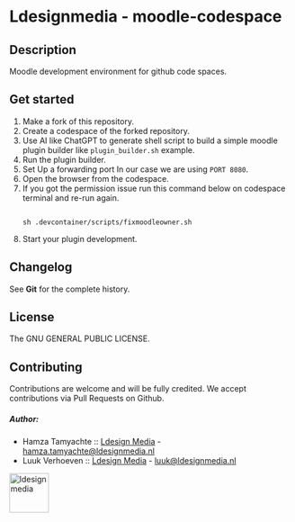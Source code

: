 # Ldesignmedia - moodle-codespace

Description
---------------

Moodle development environment for github code spaces.

Get started
---------------

1. Make a fork of this repository.
2. Create a codespace of the forked repository.
3. Use AI like ChatGPT to generate shell script to build a simple moodle plugin builder like `plugin_builder.sh` example.
4. Run the plugin builder.
5. Set Up a forwarding port In our case we are using `PORT 8080`.
6. Open the browser from the codespace.
7. If you got the permission issue run this command below on codespace terminal and re-run again.
    ```shell

    sh .devcontainer/scripts/fixmoodleowner.sh

    ```
8. Start your plugin development.


Changelog
---------------
See **Git** for the complete history.

## License

The GNU GENERAL PUBLIC LICENSE.

## Contributing

Contributions are welcome and will be fully credited. We accept contributions via Pull Requests on Github.

##### Author:

* Hamza Tamyachte :: [Ldesign Media](https://ldesignmedia.nl/) -  [hamza.tamyachte@ldesignmedia.nl](hamza.tamyachte@ldesignmedia.nl)
* Luuk Verhoeven :: [Ldesign Media](https://ldesignmedia.nl/) - [luuk@ldesignmedia.nl](luuk@ldesignmedia.nl)

<img src="https://ldesignmedia.nl/themes/ldesignmedia/assets/images/logo/logo.svg" alt="ldesignmedia" height="70px">
